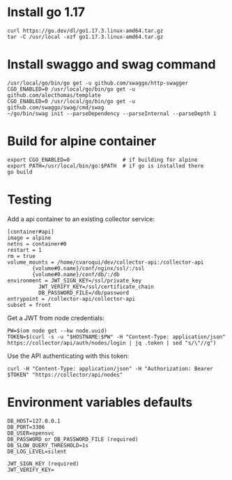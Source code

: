 Install go 1.17
===============

	curl https://go.dev/dl/go1.17.3.linux-amd64.tar.gz
	tar -C /usr/local -xzf go1.17.3.linux-amd64.tar.gz

Install swaggo and swag command
===============================

	/usr/local/go/bin/go get -u github.com/swaggo/http-swagger
	CGO_ENABLED=0 /usr/local/go/bin/go get -u github.com/alecthomas/template
	CGO_ENABLED=0 /usr/local/go/bin/go get -u github.com/swaggo/swag/cmd/swag
	~/go/bin/swag init --parseDependency --parseInternal --parseDepth 1

Build for alpine container
==========================

	export CGO_ENABLED=0                 # if building for alpine
	export PATH=/usr/local/bin/go:$PATH  # if go is installed there
	go build

Testing
=======

Add a api container to an existing collector service:

	[container#api]
	image = alpine
	netns = container#0
	restart = 1
	rm = true
	volume_mounts = /home/cvaroqui/dev/collector-api:/collector-api
			{volume#0.name}/conf/nginx/ssl/:/ssl
			{volume#0.name}/conf/db/:/db
	environment = JWT_SIGN_KEY=/ssl/private_key
		      JWT_VERIFY_KEY=/ssl/certificate_chain
		      DB_PASSWORD_FILE=/db/password
	entrypoint = /collector-api/collector-api
	subset = front

Get a JWT from node credentials:

	PW=$(om node get --kw node.uuid)
	TOKEN=$(curl -s -u "$HOSTNAME:$PW" -H "Content-Type: application/json" https://collector/api/auth/nodes/login | jq .token | sed "s/\"//g")

Use the API authenticating with this token:

	curl -H "Content-Type: application/json" -H "Authorization: Bearer $TOKEN" "https://collector/api/nodes"

Environment variables defaults
==============================

	DB_HOST=127.0.0.1
	DB_PORT=3306
	DB_USER=opensvc
	DB_PASSWORD or DB_PASSWORD_FILE (required)
	DB_SLOW_QUERY_THRESHOLD=1s
	DB_LOG_LEVEL=silent

	JWT_SIGN_KEY (required)
	JWT_VERIFY_KEY=


